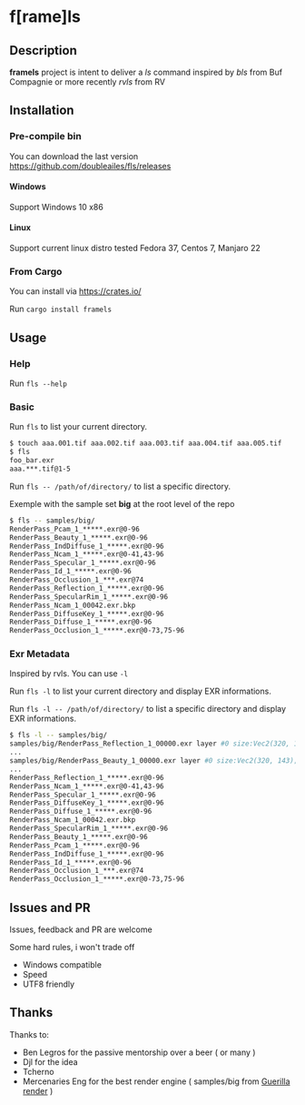 # f[rame]ls

## Description

**framels** project is intent to deliver a *ls* command inspired by *bls* from Buf Compagnie or more recently *rvls* from RV

## Installation

### Pre-compile bin

You can download the last version <https://github.com/doubleailes/fls/releases>

#### Windows

Support Windows 10 x86

#### Linux

Support current linux distro tested Fedora 37, Centos 7, Manjaro 22

### From Cargo

You can install via [<https://crates.io/>](https://crates.io/crates/framels)

Run `cargo install framels`

## Usage

### Help

Run `fls --help`

### Basic

Run `fls` to list your current directory.

```bash
$ touch aaa.001.tif aaa.002.tif aaa.003.tif aaa.004.tif aaa.005.tif
$ fls
foo_bar.exr
aaa.***.tif@1-5
```

Run `fls -- /path/of/directory/` to list a specific directory.

Exemple with the sample set **big** at the root level of the repo

```bash
$ fls -- samples/big/
RenderPass_Pcam_1_*****.exr@0-96
RenderPass_Beauty_1_*****.exr@0-96
RenderPass_IndDiffuse_1_*****.exr@0-96
RenderPass_Ncam_1_*****.exr@0-41,43-96
RenderPass_Specular_1_*****.exr@0-96
RenderPass_Id_1_*****.exr@0-96
RenderPass_Occlusion_1_***.exr@74
RenderPass_Reflection_1_*****.exr@0-96
RenderPass_SpecularRim_1_*****.exr@0-96
RenderPass_Ncam_1_00042.exr.bkp
RenderPass_DiffuseKey_1_*****.exr@0-96
RenderPass_Diffuse_1_*****.exr@0-96
RenderPass_Occlusion_1_*****.exr@0-73,75-96
```

### Exr Metadata

Inspired by rvls. You can use `-l`

Run `fls -l` to list your current directory and display EXR informations.

Run `fls -l -- /path/of/directory/` to list a specific directory and display EXR informations.

```bash
$ fls -l -- samples/big/
samples/big/RenderPass_Reflection_1_00000.exr layer #0 size:Vec2(320, 143); channels:ChannelList { list: [ChannelDescription { name: exr::Text("A"), sample_type: F16, quantize_linearly: false, sampling: Vec2(1, 1) }, ChannelDescription { name: exr::Text("B"), sample_type: F16, quantize_linearly: false, sampling: Vec2(1, 1) }, ChannelDescription { name: exr::Text("G"), sample_type: F16, quantize_linearly: false, sampling: Vec2(1, 1) }, ChannelDescription { name: exr::Text("R"), sample_type: F16, quantize_linearly: false, sampling: Vec2(1, 1) }], bytes_per_pixel: 8, uniform_sample_type: Some(F16) }
...
samples/big/RenderPass_Beauty_1_00000.exr layer #0 size:Vec2(320, 143); channels:ChannelList { list: [ChannelDescription { name: exr::Text("A"), sample_type: F16, quantize_linearly: false, sampling: Vec2(1, 1) }, ChannelDescription { name: exr::Text("B"), sample_type: F16, quantize_linearly: false, sampling: Vec2(1, 1) }, ChannelDescription { name: exr::Text("G"), sample_type: F16, quantize_linearly: false, sampling: Vec2(1, 1) }, ChannelDescription { name: exr::Text("Plane_Beauty.A"), sample_type: F16, quantize_linearly: false, sampling: Vec2(1, 1) }, ChannelDescription { name: exr::Text("Plane_Beauty.B"), sample_type: F16, quantize_linearly: false, sampling: Vec2(1, 1) }, ChannelDescription { name: exr::Text("Plane_Beauty.G"), sample_type: F16, quantize_linearly: false, sampling: Vec2(1, 1) }, ChannelDescription { name: exr::Text("Plane_Beauty.R"), sample_type: F16, quantize_linearly: false, sampling: Vec2(1, 1) }, ChannelDescription { name: exr::Text("R"), sample_type: F16, quantize_linearly: false, sampling: Vec2(1, 1) }, ChannelDescription { name: exr::Text("Spheres_Beauty.A"), sample_type: F16, quantize_linearly: false, sampling: Vec2(1, 1) }, ChannelDescription { name: exr::Text("Spheres_Beauty.B"), sample_type: F16, quantize_linearly: false, sampling: Vec2(1, 1) }, ChannelDescription { name: exr::Text("Spheres_Beauty.G"), sample_type: F16, quantize_linearly: false, sampling: Vec2(1, 1) }, ChannelDescription { name: exr::Text("Spheres_Beauty.R"), sample_type: F16, quantize_linearly: false, sampling: Vec2(1, 1) }], bytes_per_pixel: 24, uniform_sample_type: Some(F16) }
...
RenderPass_Reflection_1_*****.exr@0-96
RenderPass_Ncam_1_*****.exr@0-41,43-96
RenderPass_Specular_1_*****.exr@0-96
RenderPass_DiffuseKey_1_*****.exr@0-96
RenderPass_Diffuse_1_*****.exr@0-96
RenderPass_Ncam_1_00042.exr.bkp
RenderPass_SpecularRim_1_*****.exr@0-96
RenderPass_Beauty_1_*****.exr@0-96
RenderPass_Pcam_1_*****.exr@0-96
RenderPass_IndDiffuse_1_*****.exr@0-96
RenderPass_Id_1_*****.exr@0-96
RenderPass_Occlusion_1_***.exr@74
RenderPass_Occlusion_1_*****.exr@0-73,75-96
```

## Issues and PR

Issues, feedback and PR are welcome

Some hard rules, i won't trade off

- Windows compatible
- Speed
- UTF8 friendly

## Thanks

Thanks to:

- Ben Legros for the passive mentorship over a beer ( or many )
- Djl for the idea
- Tcherno
- Mercenaries Eng for the best render engine ( samples/big from [Guerilla render](http://guerillarender.com/) )

